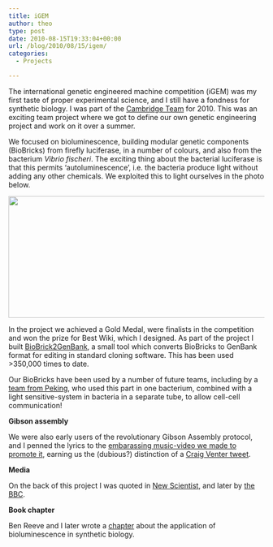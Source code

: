 ```yaml
---
title: iGEM
author: theo
type: post
date: 2010-08-15T19:33:04+00:00
url: /blog/2010/08/15/igem/
categories:
  - Projects

---
```

The international genetic engineered machine competition (iGEM) was my first taste of proper experimental science, and I still have a fondness for synthetic biology. I was part of the [Cambridge Team][1] for 2010. This was an exciting team project where we got to define our own genetic engineering project and work on it over a summer.

We focused on bioluminescence, building modular genetic components (BioBricks) from firefly luciferase, in a number of colours, and also from the bacterium _Vibrio fischeri_. The exciting thing about the bacterial luciferase is that this permits &#8216;autoluminescence&#8217;, i.e. the bacteria produce light without adding any other chemicals. We exploited this to light ourselves in the photo below.

<img class="alignnone size-medium" src="http://2010.igem.org/wiki/images/7/70/Front.jpg" width="738" height="240" /> 

In the project we achieved a Gold Medal, were finalists in the competition and won the prize for Best Wiki, which I designed. As part of the project I built [BioBrick2GenBank][2], a small tool which converts BioBricks to GenBank format for editing in standard cloning software. This has been used >350,000 times to date.

Our BioBricks have been used by a number of future teams, including by a [team from Peking][3], who used this part in one bacterium, combined with a light sensitive-system in bacteria in a separate tube, to allow cell-cell communication!

**Gibson assembly**

We were also early users of the revolutionary Gibson Assembly protocol, and I penned the lyrics to the [embarassing music-video we made to promote it][4], earning us the (dubious?) distinction of a [Craig Venter tweet][5].

**Media**

On the back of this project I was quoted in [New Scientist][6], and later by [the][7] [BBC][8].

**Book chapter**

Ben Reeve and I later wrote a [chapter][9] about the application of bioluminescence in synthetic biology.

 [1]: http://2010.igem.org/Team:Cambridge
 [2]: http://2010.igem.org/Team:Cambridge/Tools/GenBank
 [3]: http://2012.igem.org/Team:Peking/Project/Communication
 [4]: https://www.youtube.com/watch?v=WCWjJFU1be8
 [5]: https://twitter.com/jcventer/status/26709268422
 [6]: https://www.newscientist.com/article/mg20827885-000-glowing-trees-could-light-up-city-streets/
 [7]: http://www.bbc.co.uk/news/technology-22433866
 [8]: http://www.bbc.co.uk/news/science-environment-21144766
 [9]: https://www.ncbi.nlm.nih.gov/pubmed/25216951
